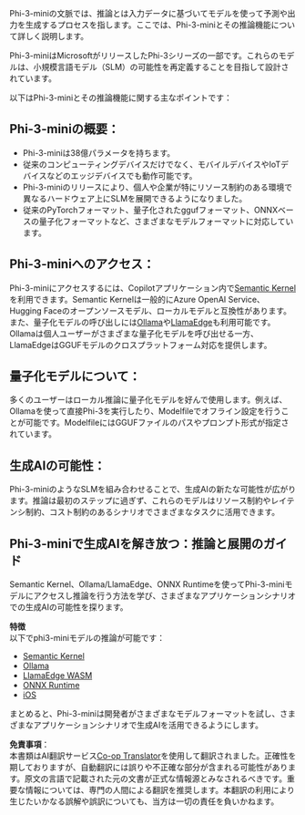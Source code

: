 <!--
CO_OP_TRANSLATOR_METADATA:
{
  "original_hash": "f1ff728038c4f554b660a36b76cbdd6e",
  "translation_date": "2025-05-08T06:04:12+00:00",
  "source_file": "md/01.Introduction/03/overview.md",
  "language_code": "ja"
}
-->
Phi-3-miniの文脈では、推論とは入力データに基づいてモデルを使って予測や出力を生成するプロセスを指します。ここでは、Phi-3-miniとその推論機能について詳しく説明します。

Phi-3-miniはMicrosoftがリリースしたPhi-3シリーズの一部です。これらのモデルは、小規模言語モデル（SLM）の可能性を再定義することを目指して設計されています。

以下はPhi-3-miniとその推論機能に関する主なポイントです：

## **Phi-3-miniの概要：**
- Phi-3-miniは38億パラメータを持ちます。
- 従来のコンピューティングデバイスだけでなく、モバイルデバイスやIoTデバイスなどのエッジデバイスでも動作可能です。
- Phi-3-miniのリリースにより、個人や企業が特にリソース制約のある環境で異なるハードウェア上にSLMを展開できるようになりました。
- 従来のPyTorchフォーマット、量子化されたggufフォーマット、ONNXベースの量子化フォーマットなど、さまざまなモデルフォーマットに対応しています。

## **Phi-3-miniへのアクセス：**
Phi-3-miniにアクセスするには、Copilotアプリケーション内で[Semantic Kernel](https://github.com/microsoft/SemanticKernelCookBook?WT.mc_id=aiml-138114-kinfeylo)を利用できます。Semantic Kernelは一般的にAzure OpenAI Service、Hugging Faceのオープンソースモデル、ローカルモデルと互換性があります。  
また、量子化モデルの呼び出しには[Ollama](https://ollama.com)や[LlamaEdge](https://llamaedge.com)も利用可能です。Ollamaは個人ユーザーがさまざまな量子化モデルを呼び出せる一方、LlamaEdgeはGGUFモデルのクロスプラットフォーム対応を提供します。

## **量子化モデルについて：**
多くのユーザーはローカル推論に量子化モデルを好んで使用します。例えば、Ollamaを使って直接Phi-3を実行したり、Modelfileでオフライン設定を行うことが可能です。ModelfileにはGGUFファイルのパスやプロンプト形式が指定されています。

## **生成AIの可能性：**
Phi-3-miniのようなSLMを組み合わせることで、生成AIの新たな可能性が広がります。推論は最初のステップに過ぎず、これらのモデルはリソース制約やレイテンシ制約、コスト制約のあるシナリオでさまざまなタスクに活用できます。

## **Phi-3-miniで生成AIを解き放つ：推論と展開のガイド**  
Semantic Kernel、Ollama/LlamaEdge、ONNX Runtimeを使ってPhi-3-miniモデルにアクセスし推論を行う方法を学び、さまざまなアプリケーションシナリオでの生成AIの可能性を探ります。

**特徴**  
以下でphi3-miniモデルの推論が可能です：

- [Semantic Kernel](https://github.com/Azure-Samples/Phi-3MiniSamples/tree/main/semantickernel?WT.mc_id=aiml-138114-kinfeylo)  
- [Ollama](https://github.com/Azure-Samples/Phi-3MiniSamples/tree/main/ollama?WT.mc_id=aiml-138114-kinfeylo)  
- [LlamaEdge WASM](https://github.com/Azure-Samples/Phi-3MiniSamples/tree/main/wasm?WT.mc_id=aiml-138114-kinfeylo)  
- [ONNX Runtime](https://github.com/Azure-Samples/Phi-3MiniSamples/tree/main/onnx?WT.mc_id=aiml-138114-kinfeylo)  
- [iOS](https://github.com/Azure-Samples/Phi-3MiniSamples/tree/main/ios?WT.mc_id=aiml-138114-kinfeylo)  

まとめると、Phi-3-miniは開発者がさまざまなモデルフォーマットを試し、さまざまなアプリケーションシナリオで生成AIを活用できるようにします。

**免責事項**：  
本書類はAI翻訳サービス[Co-op Translator](https://github.com/Azure/co-op-translator)を使用して翻訳されました。正確性を期しておりますが、自動翻訳には誤りや不正確な部分が含まれる可能性があります。原文の言語で記載された元の文書が正式な情報源とみなされるべきです。重要な情報については、専門の人間による翻訳を推奨します。本翻訳の利用により生じたいかなる誤解や誤訳についても、当方は一切の責任を負いかねます。